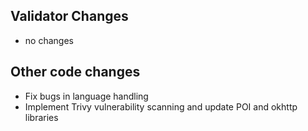 ## Validator Changes

* no changes

## Other code changes

* Fix bugs in language handling
* Implement Trivy vulnerability scanning and update POI and okhttp libraries

